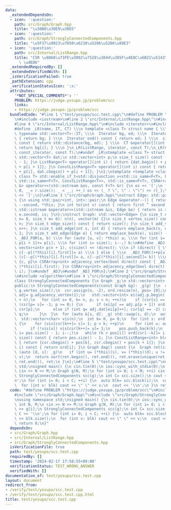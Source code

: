 ```yaml
---
data:
  _extendedDependsOn:
  - icon: ':question:'
    path: src/Graph/Graph.hpp
    title: "\u30B0\u30E9\u30D5"
  - icon: ':question:'
    path: src/Graph/StronglyConnectedComponents.hpp
    title: "\u5F37\u9023\u7D50\u6210\u5206\u5206\u89E3"
  - icon: ':question:'
    path: src/Internal/ListRange.hpp
    title: "CSR \u8868\u73FE\u3092\u7528\u3044\u305F\u4E8C\u6B21\u5143\u914D\u5217\
      \ \u4ED6"
  _extendedRequiredBy: []
  _extendedVerifiedWith: []
  _isVerificationFailed: true
  _pathExtension: cpp
  _verificationStatusIcon: ':x:'
  attributes:
    '*NOT_SPECIAL_COMMENTS*': ''
    PROBLEM: https://judge.yosupo.jp/problem/scc
    links:
    - https://judge.yosupo.jp/problem/scc
  bundledCode: "#line 1 \"test/yosupo/scc.test.cpp\"\n#define PROBLEM \"https://judge.yosupo.jp/problem/scc\"\
    \n#include <iostream>\n#line 2 \"src/Internal/ListRange.hpp\"\n#include <vector>\n\
    #line 4 \"src/Internal/ListRange.hpp\"\n#include <iterator>\n#include <type_traits>\n\
    #define _LR(name, IT, CT) \\\n template <class T> struct name { \\\n  using Iterator=\
    \ typename std::vector<T>::IT; \\\n  Iterator bg, ed; \\\n  Iterator begin() const\
    \ { return bg; } \\\n  Iterator end() const { return ed; } \\\n  size_t size()\
    \ const { return std::distance(bg, ed); } \\\n  CT &operator[](int i) const {\
    \ return bg[i]; } \\\n }\n_LR(ListRange, iterator, const T);\n_LR(ConstListRange,\
    \ const_iterator, const T);\n#undef _LR\ntemplate <class T> struct CSRArray {\n\
    \ std::vector<T> dat;\n std::vector<int> p;\n size_t size() const { return p.size()\
    \ - 1; }\n ListRange<T> operator[](int i) { return {dat.begin() + p[i], dat.begin()\
    \ + p[i + 1]}; }\n ConstListRange<T> operator[](int i) const { return {dat.cbegin()\
    \ + p[i], dat.cbegin() + p[i + 1]}; }\n};\ntemplate <template <class> class F,\
    \ class T> std::enable_if_t<std::disjunction_v<std::is_same<F<T>, ListRange<T>>,\
    \ std::is_same<F<T>, ConstListRange<T>>, std::is_same<F<T>, CSRArray<T>>>, std::ostream\
    \ &> operator<<(std::ostream &os, const F<T> &r) {\n os << '[';\n for (int _=\
    \ 0, __= r.size(); _ < __; ++_) os << (_ ? \", \" : \"\") << r[_];\n return os\
    \ << ']';\n}\n#line 3 \"src/Graph/Graph.hpp\"\nstruct Edge: std::pair<int, int>\
    \ {\n using std::pair<int, int>::pair;\n Edge &operator--() { return --first,\
    \ --second, *this; }\n int to(int v) const { return first ^ second ^ v; }\n friend\
    \ std::istream &operator>>(std::istream &is, Edge &e) { return is >> e.first >>\
    \ e.second, is; }\n};\nstruct Graph: std::vector<Edge> {\n size_t n;\n Graph(size_t\
    \ n= 0, size_t m= 0): n(n), vector(m) {}\n size_t vertex_size() const { return\
    \ n; }\n size_t edge_size() const { return size(); }\n size_t add_vertex() { return\
    \ n++; }\n size_t add_edge(int s, int d) { return emplace_back(s, d), size() -\
    \ 1; }\n size_t add_edge(Edge e) { return emplace_back(e), size() - 1; }\n#define\
    \ _ADJ_FOR(a, b) \\\n for (auto [u, v]: *this) a; \\\n for (int i= 0; i < n; ++i)\
    \ p[i + 1]+= p[i]; \\\n for (int i= size(); i--;) b;\n#define _ADJ(a, b) \\\n\
    \ vector<int> p(n + 1), c(size() << !direct); \\\n if (direct) { \\\n  _ADJ_FOR(++p[u],\
    \ c[--p[(*this)[i].first]]= a) \\\n } else { \\\n  _ADJ_FOR((++p[u], ++p[v]),\
    \ (c[--p[(*this)[i].first]]= a, c[--p[(*this)[i].second]]= b)) \\\n } \\\n return\
    \ {c, p}\n CSRArray<int> adjacency_vertex(bool direct) const { _ADJ((*this)[i].second,\
    \ (*this)[i].first); }\n CSRArray<int> adjacency_edge(bool direct) const { _ADJ(i,\
    \ i); }\n#undef _ADJ\n#undef _ADJ_FOR\n};\n#line 2 \"src/Graph/StronglyConnectedComponents.hpp\"\
    \n#include <algorithm>\n#line 4 \"src/Graph/StronglyConnectedComponents.hpp\"\n\
    class StronglyConnectedComponents {\n Graph _g;\n std::vector<int> csr, pos, ord;\n\
    public:\n StronglyConnectedComponents(const Graph &g): _g(g) {\n  const int n=\
    \ g.vertex_size();\n  csr.assign(n, -2), ord.resize(n), pos= {0};\n  {\n   auto\
    \ adj= g.adjacency_vertex(1);\n   std::vector<int> ei(adj.p.begin(), adj.p.begin()\
    \ + n);\n   for (int s= 0, k= n, p; s < n; ++s)\n    if (csr[s] == -2)\n     for\
    \ (csr[p= s]= -1; p >= 0;) {\n      if (ei[p] == adj.p[p + 1]) ord[--k]= p, p=\
    \ csr[p];\n      else if (int q= adj.dat[ei[p]++]; csr[q] == -2) csr[q]= p, p=\
    \ q;\n     }\n  }\n  for (auto &[s, d]: _g) std::swap(s, d);\n  auto adj= _g.adjacency_vertex(1);\n\
    \  std::vector<char> vis(n);\n  int k= 0, p= 0;\n  for (int s: ord)\n   if (!vis[s])\
    \ {\n    for (vis[csr[k++]= s]= 1; p < k; ++p)\n     for (int u: adj[csr[p]])\n\
    \      if (!vis[u]) vis[csr[k++]= u]= 1;\n    pos.push_back(k);\n   }\n  for (int\
    \ i= pos.size() - 1; i--;)\n   while (k > pos[i]) ord[csr[--k]]= i;\n }\n size_t\
    \ size() const { return pos.size() - 1; }\n ConstListRange<int> block(int k) const\
    \ { return {csr.cbegin() + pos[k], csr.cbegin() + pos[k + 1]}; }\n int operator()(int\
    \ i) const { return ord[i]; }\n Graph dag() const {\n  Graph ret(size());\n  for\
    \ (auto [d, s]: _g)\n   if (int u= (*this)(s), v= (*this)(d); u != v) ret.add_edge(u,\
    \ v);\n  return sort(ret.begin(), ret.end()), ret.erase(unique(ret.begin(), ret.end()),\
    \ ret.end()), ret;\n }\n};\n#line 5 \"test/yosupo/scc.test.cpp\"\nusing namespace\
    \ std;\nsigned main() {\n cin.tie(0);\n ios::sync_with_stdio(0);\n int N, M;\n\
    \ cin >> N >> M;\n Graph g(N, M);\n for (int i= 0; i < M; ++i) cin >> g[i];\n\
    \ StronglyConnectedComponents scc(g);\n int C= scc.size();\n cout << C << '\\\
    n';\n for (int i= 0; i < C; ++i) {\n  auto blk= scc.block(i);\n  cout << blk.size();\n\
    \  for (int v: blk) cout << \" \" << v;\n  cout << '\\n';\n }\n return 0;\n}\n"
  code: "#define PROBLEM \"https://judge.yosupo.jp/problem/scc\"\n#include <iostream>\n\
    #include \"src/Graph/Graph.hpp\"\n#include \"src/Graph/StronglyConnectedComponents.hpp\"\
    \nusing namespace std;\nsigned main() {\n cin.tie(0);\n ios::sync_with_stdio(0);\n\
    \ int N, M;\n cin >> N >> M;\n Graph g(N, M);\n for (int i= 0; i < M; ++i) cin\
    \ >> g[i];\n StronglyConnectedComponents scc(g);\n int C= scc.size();\n cout <<\
    \ C << '\\n';\n for (int i= 0; i < C; ++i) {\n  auto blk= scc.block(i);\n  cout\
    \ << blk.size();\n  for (int v: blk) cout << \" \" << v;\n  cout << '\\n';\n }\n\
    \ return 0;\n}"
  dependsOn:
  - src/Graph/Graph.hpp
  - src/Internal/ListRange.hpp
  - src/Graph/StronglyConnectedComponents.hpp
  isVerificationFile: true
  path: test/yosupo/scc.test.cpp
  requiredBy: []
  timestamp: '2024-02-17 17:58:55+09:00'
  verificationStatus: TEST_WRONG_ANSWER
  verifiedWith: []
documentation_of: test/yosupo/scc.test.cpp
layout: document
redirect_from:
- /verify/test/yosupo/scc.test.cpp
- /verify/test/yosupo/scc.test.cpp.html
title: test/yosupo/scc.test.cpp
---
```

